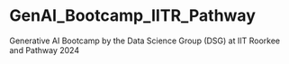 # GenAI_Bootcamp_IITR_Pathway
Generative AI Bootcamp by the Data Science Group (DSG) at IIT Roorkee and Pathway 2024
